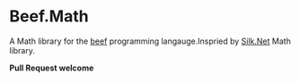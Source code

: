# Beef.Math


A Math library for the [beef](https://www.beeflang.org) programming langauge.Inspried by [Silk.Net](https://github.com/dotnet/Silk.NET/tree/main) Math library.

**Pull Request welcome**
